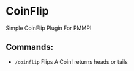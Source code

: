 # CoinFlip
Simple CoinFlip Plugin For PMMP!

## Commands:
- `/coinflip` Flips A Coin! returns heads or tails
